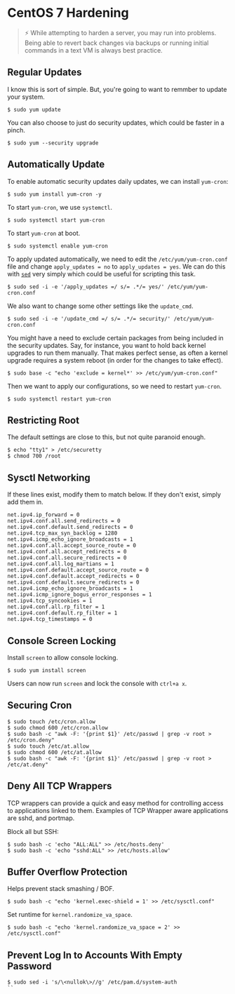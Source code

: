 # CentOS 7 Hardening
> ⚡️  While attempting to harden a server, you may run into problems. Being able to revert back changes via backups or running initial commands in a text VM is always best practice.

## Regular Updates

I know this is sort of simple. But, you're going to want to remmber to update your system.

```
$ sudo yum update
```

You can also choose to just do security updates, which could be faster in a pinch.

```
$ sudo yum --security upgrade
```

## Automatically Update

To enable automatic security updates daily updates, we can install `yum-cron`:

```
$ sudo yum install yum-cron -y
```

To start `yum-cron`, we use `systemctl`.

```
$ sudo systemctl start yum-cron
```

To start `yum-cron` at boot.

```
$ sudo systemctl enable yum-cron
```

To apply updated automatically, we need to edit the `/etc/yum/yum-cron.conf` file and change `apply_updates = no` to `apply_updates = yes`. We can do this with [`sed`](https://en.wikipedia.org/wiki/Sed) very simply which could be useful for scripting this task.

```
$ sudo sed -i -e '/apply_updates =/ s/= .*/= yes/' /etc/yum/yum-cron.conf
```
We also want to change some other settings like the `update_cmd`.

```
$ sudo sed -i -e '/update_cmd =/ s/= .*/= security/' /etc/yum/yum-cron.conf
```

You might have a need to exclude certain packages from being included in the security updates. Say, for instance, you want to hold back kernel upgrades to run them manually. That makes perfect sense, as often a kernel upgrade requires a system reboot (in order for the changes to take effect).

```
$ sudo base -c "echo 'exclude = kernel*' >> /etc/yum/yum-cron.conf"
```

Then we want to apply our configurations, so we need to restart `yum-cron`.

```
$ sudo systemctl restart yum-cron
```

## Restricting Root

The default settings are close to this, but not quite paranoid enough.

```
$ echo "tty1" > /etc/securetty
$ chmod 700 /root
```

## Sysctl Networking

If these lines exist, modify them to match below. If they don't exist, simply add them in.

```
net.ipv4.ip_forward = 0
net.ipv4.conf.all.send_redirects = 0
net.ipv4.conf.default.send_redirects = 0
net.ipv4.tcp_max_syn_backlog = 1280
net.ipv4.icmp_echo_ignore_broadcasts = 1
net.ipv4.conf.all.accept_source_route = 0
net.ipv4.conf.all.accept_redirects = 0
net.ipv4.conf.all.secure_redirects = 0
net.ipv4.conf.all.log_martians = 1
net.ipv4.conf.default.accept_source_route = 0
net.ipv4.conf.default.accept_redirects = 0
net.ipv4.conf.default.secure_redirects = 0
net.ipv4.icmp_echo_ignore_broadcasts = 1
net.ipv4.icmp_ignore_bogus_error_responses = 1
net.ipv4.tcp_syncookies = 1
net.ipv4.conf.all.rp_filter = 1
net.ipv4.conf.default.rp_filter = 1
net.ipv4.tcp_timestamps = 0
```

## Console Screen Locking

Install `screen` to allow console locking.

```
$ sudo yum install screen
```

Users can now run `screen` and lock the console with `ctrl+a x`.

## Securing Cron

```
$ sudo touch /etc/cron.allow
$ sudo chmod 600 /etc/cron.allow
$ sudo bash -c "awk -F: '{print $1}' /etc/passwd | grep -v root > /etc/cron.deny"
$ sudo touch /etc/at.allow
$ sudo chmod 600 /etc/at.allow
$ sudo bash -c "awk -F: '{print $1}' /etc/passwd | grep -v root > /etc/at.deny"
```

## Deny All TCP Wrappers

TCP wrappers can provide a quick and easy method for controlling access to applications linked to them. Examples of TCP Wrapper aware applications are sshd, and portmap.

Block all but SSH:
```
$ sudo bash -c 'echo "ALL:ALL" >> /etc/hosts.deny'
$ sudo bash -c 'echo "sshd:ALL" >> /etc/hosts.allow'
```

## Buffer Overflow Protection

Helps prevent stack smashing / BOF.

```
$ sudo bash -c "echo 'kernel.exec-shield = 1' >> /etc/sysctl.conf"
```

Set runtime for `kernel.randomize_va_space`.

```
$ sudo bash -c "echo 'kernel.randomize_va_space = 2' >> /etc/sysctl.conf"
```

## Prevent Log In to Accounts With Empty Password

```
$ sudo sed -i 's/\<nullok\>//g' /etc/pam.d/system-auth
``
